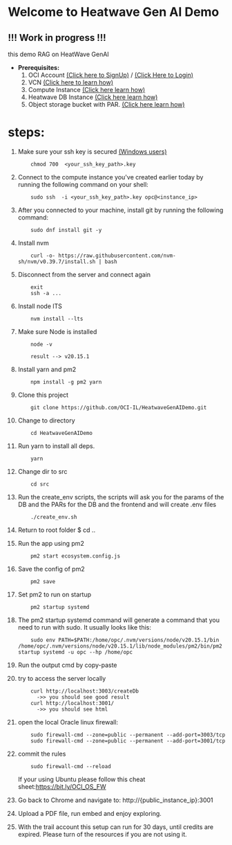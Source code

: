 # Welcome to Heatwave Gen AI Demo

## !!! Work in progress !!!

this demo RAG on HeatWave GenAI

- **Prerequisites:**
  1. OCI Account [(Click here to SignUp)](https://www.oracle.com/il-en/cloud/free/) / [(Click Here to Login)](https://www.oracle.com/cloud/sign-in.html)
  2. VCN [(Click here to learn how)](/VCN.MD)
  3. Compute Instance [(Click here learn how)](/compute.md)
  4. Heatwave DB Instance [(Click here learn how)](/heatwave.md)
  5. Object storage bucket with PAR. [(Click here learn how)](/bucket.md)

# steps:

1.  Make sure your ssh key is secured [(Windows users)](https://docs.oracle.com/en-us/iaas/Content/Compute/Tasks/connect-to-linux-instance.htm#linux-from-windows-openssh)

            chmod 700  <your_ssh_key_path>.key

1.  Connect to the compute instance you've created earlier today by running the following command on your shell:

            sudo ssh  -i <your_ssh_key_path>.key opc@<instance_ip>

1.  After you connected to your machine, install git by running the following command:

            sudo dnf install git -y

1.  Install nvm

            curl -o- https://raw.githubusercontent.com/nvm-sh/nvm/v0.39.7/install.sh | bash

1.  Disconnect from the server and connect again

            exit
            ssh -a ...

1.  Install node lTS

            nvm install --lts

1.  Make sure Node is installed

            node -v

            result --> v20.15.1

1.  Install yarn and pm2

            npm install -g pm2 yarn

1.  Clone this project

            git clone https://github.com/OCI-IL/HeatwaveGenAIDemo.git

1.  Change to directory

            cd HeatwaveGenAIDemo

1.  Run yarn to install all deps.

            yarn

1.  Change dir to src

            cd src

1.  Run the create_env scripts, the scripts will ask you for the params of the DB and the PARs for the DB and the frontend and will create .env files

            ./create_env.sh

1.  Return to root folder
    $ cd ..

1.  Run the app using pm2

            pm2 start ecosystem.config.js

1.  Save the config of pm2

            pm2 save

1.  Set pm2 to run on startup

            pm2 startup systemd

1.  The pm2 startup systemd command will generate a command that you need to run with sudo. It usually looks like this:

            sudo env PATH=$PATH:/home/opc/.nvm/versions/node/v20.15.1/bin /home/opc/.nvm/versions/node/v20.15.1/lib/node_modules/pm2/bin/pm2 startup systemd -u opc --hp /home/opc

1.  Run the output cmd by copy-paste

1.  try to access the server locally

            curl http://localhost:3003/createDb
              ->> you should see good result
            curl http://localhost:3001/
              ->> you should see html

1.  open the local Oracle linux firewall:

            sudo firewall-cmd --zone=public --permanent --add-port=3003/tcp
            sudo firewall-cmd --zone=public --permanent --add-port=3001/tcp

1.  commit the rules

            sudo firewall-cmd --reload

    If your using Ubuntu please follow this cheat sheet:https://bit.ly/OCI_OS_FW

1.  Go back to Chrome and navigate to: http://{public_instance_ip}:3001

1.  Upload a PDF file, run embed and enjoy exploring.

1.  With the trail account this setup can run for 30 days, until credits are expired. Please turn of the resources if you are not using it.
